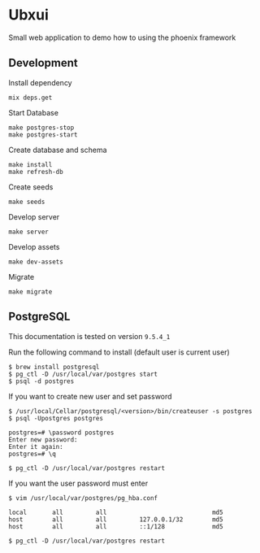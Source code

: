 # Ubxui

Small web application to demo how to using the phoenix framework

## Development

Install dependency

	mix deps.get
	
Start Database
	
	make postgres-stop
	make postgres-start

Create database and schema

	make install
	make refresh-db
	
Create seeds
	
	make seeds

Develop server

	make server
	
Develop assets

	make dev-assets
	
Migrate

	make migrate

## PostgreSQL

This documentation is tested on version `9.5.4_1`

Run the following command to install (default user is current user)

    $ brew install postgresql
    $ pg_ctl -D /usr/local/var/postgres start
    $ psql -d postgres

If you want to create new user and set password

    $ /usr/local/Cellar/postgresql/<version>/bin/createuser -s postgres
    $ psql -Upostgres postgres

    postgres=# \password postgres
    Enter new password:
    Enter it again:
    postgres=# \q

    $ pg_ctl -D /usr/local/var/postgres restart

If you want the user password must enter

    $ vim /usr/local/var/postgres/pg_hba.conf

    local       all         all                             md5
    host        all         all         127.0.0.1/32        md5
    host        all         all         ::1/128             md5

    $ pg_ctl -D /usr/local/var/postgres restart
